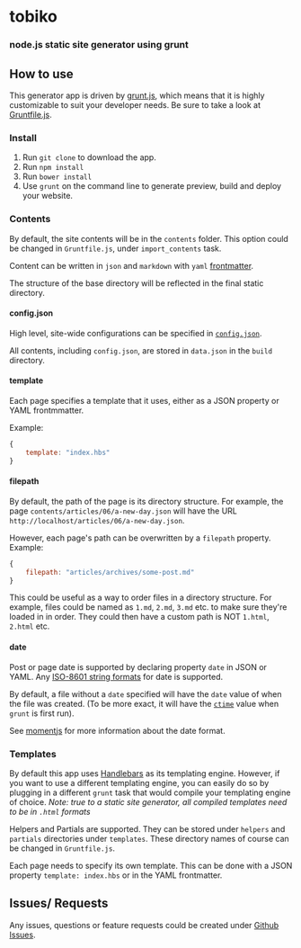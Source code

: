 # tobiko
### node.js static site generator using grunt

## How to use
This generator app is driven by [grunt.js](http://gruntjs.com), which means that it is highly customizable to suit your developer needs. Be sure to take a look at [Gruntfile.js](https://github.com/tnguyen14/tobiko/blob/master/Gruntfile.js).

### Install
1. Run `git clone` to download the app.
2. Run `npm install`
3. Run `bower install`
4. Use `grunt` on the command line to generate preview, build and deploy your website.

### Contents
By default, the site contents will be in the `contents` folder. This option could be changed in `Gruntfile.js`, under `import_contents` task.

Content can be written in `json` and `markdown` with `yaml` [frontmatter](https://github.com/mojombo/jekyll/wiki/YAML-Front-Matter).

The structure of the base directory will be reflected in the final static directory.

#### config.json
High level, site-wide configurations can be specified in [`config.json`](https://github.com/tnguyen14/tobiko/blob/master/config.json).

All contents, including `config.json`, are stored in `data.json` in the `build` directory.

#### template
Each page specifies a template that it uses, either as a JSON property or YAML frontmmatter.

Example:
```js
{
	template: "index.hbs"
}
```
#### filepath
By default, the path of the page is its directory structure.
For example, the page `contents/articles/06/a-new-day.json` will have the URL `http://localhost/articles/06/a-new-day.json`.

However, each page's path can be overwritten by a `filepath` property.
Example:
```js
{
	filepath: "articles/archives/some-post.md"
}
```

This could be useful as a way to order files in a directory structure. For example, files could be named as `1.md`, `2.md`, `3.md` etc. to make sure they're loaded in in order. They could then have a custom path is NOT `1.html`, `2.html` etc.

#### date
Post or page date is supported by declaring property `date` in JSON or YAML. Any [ISO-8601 string formats](http://momentjs.com/docs/#/parsing/string/) for date is supported.

By default, a file without a `date` specified will have the `date` value of when the file was created. (To be more exact, it will have the [`ctime`](http://en.wikipedia.org/wiki/Atime_(Unix)#ctime) value when `grunt` is first run).

See [momentjs](http://momentjs.com) for more information about the date format.

### Templates
By default this app uses [Handlebars](http://handlebarsjs.com) as its templating engine. However, if you want to use a different templating engine, you can easily do so by plugging in a different `grunt` task that would compile your templating engine of choice.
*Note: true to a static site generator, all compiled templates need to be in `.html` formats*

Helpers and Partials are supported. They can be stored under `helpers` and `partials` directories under `templates`. These directory names of course can be changed in `Gruntfile.js`.

Each page needs to specify its own template. This can be done with a JSON property `template: index.hbs` or in the YAML frontmatter.

## Issues/ Requests
Any issues, questions or feature requests could be created under [Github Issues](https://github.com/tnguyen14/tobiko/issues).
